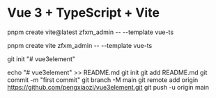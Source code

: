 # Vue 3 + TypeScript + Vite

pnpm create vite@latest zfxm_admin -- --template vue-ts

pnpm create vite zfxm_admin  -- --template vue-ts


git init
 "# vue3element" 


echo "# vue3element" >> README.md
git init
git add README.md
git commit -m "first commit"
git branch -M main
git remote add origin https://github.com/pengxiaozi/vue3element.git
git push -u origin main